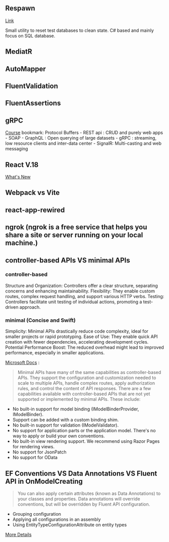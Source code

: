 ## Respawn

[Link](https://github.com/jbogard/Respawn)

Small utility to reset test databases to clean state. C# based and mainly focus on SQL database.


## MediatR

## AutoMapper

## FluentValidation

## FluentAssertions

## gRPC
[Course](https://app.pluralsight.com/library/courses/aspdotnet-core-6-using-grpc/table-of-contents) bookmark: Protocol Buffers
    - REST api : CRUD and purely web apps
    - SOAP
    - GraphQL : Open querying of large datasets
    - gRPC : streaming, low resource clients and inter-data center
    - SignalR: Multi-casting and web messaging


## React V.18
[What's New](https://blog.appsignal.com/2022/04/13/whats-new-in-react-18.html)

## Webpack vs Vite

## react-app-rewired

## ngrok (ngrok is a free service that helps you share a site or server running on your local machine.)

## controller-based APIs VS minimal APIs
### controller-based 
Structure and Organization: Controllers offer a clear structure, separating concerns and enhancing maintainability.
Flexibility: They enable custom routes, complex request handling, and support various HTTP verbs.
Testing: Controllers facilitate unit testing of individual actions, promoting a test-driven approach.

### minimal (Concise and Swift)
Simplicity: Minimal APIs drastically reduce code complexity, ideal for smaller projects or rapid prototyping.
Ease of Use: They enable quick API creation with fewer dependencies, accelerating development cycles.
Potential Performance Boost: The reduced overhead might lead to improved performance, especially in smaller applications.

[Microsoft Docs](https://learn.microsoft.com/en-us/aspnet/core/fundamentals/apis?view=aspnetcore-9.0) : 

> Minimal APIs have many of the same capabilities as controller-based APIs. They support the configuration and customization needed to scale to multiple APIs, handle complex routes, apply authorization rules, and control the content of API responses. There are a few capabilities available with controller-based APIs that are not yet supported or implemented by minimal APIs. These include:

- No built-in support for model binding (IModelBinderProvider, IModelBinder). 
- Support can be added with a custom binding shim.
- No built-in support for validation (IModelValidator).
- No support for application parts or the application model. There's no way to apply or build your own conventions.
- No built-in view rendering support. We recommend using Razor Pages for rendering views.
- No support for JsonPatch
- No support for OData

## EF Conventions VS Data Annotations VS Fluent API in OnModelCreating

> You can also apply certain attributes (known as Data Annotations) to your classes and properties. Data annotations will override conventions, but will be overridden by Fluent API configuration.

- Grouping configuration
- Applying all configurations in an assembly
- Using EntityTypeConfigurationAttribute on entity types

[More Details](https://learn.microsoft.com/en-us/ef/core/modeling/)